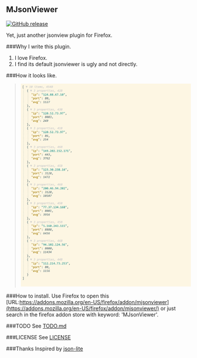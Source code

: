 MJsonViewer
---
[![GitHub release](https://img.shields.io/badge/release-v0.2-green.svg)](https://github.com/MikeCoder/MJsonViewer)

Yet, just another jsonview plugin for Firefox.

###Why I write this plugin.
1. I love Firefox.
2. I find its default jsonviewer is ugly and not directly.

###How it looks like.
> ![Appearance](./images/image.jpeg)

###How to install.
Use Firefox to open this [URL:https://addons.mozilla.org/en-US/firefox/addon/mjsonviewer](https://addons.mozilla.org/en-US/firefox/addon/mjsonviewer/) or just search in the firefox addon store with keyword: 'MJsonViewer'.

###TODO
See [TODO.md](./TODO.md)

###LICENSE
See [LICENSE](./LICENSE)

###Thanks
Inspired by [json-lite](https://github.com/lauriro/json-lite)
